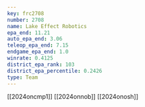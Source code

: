 ```yaml
---
key: frc2708
number: 2708
name: Lake Effect Robotics
epa_end: 11.21
auto_epa_end: 3.06
teleop_epa_end: 7.15
endgame_epa_end: 1.0
winrate: 0.4125
district_epa_rank: 103
district_epa_percentile: 0.2426
type: Team
---
```

[[2024oncmp1]]
[[2024onnob]]
[[2024onosh]]
